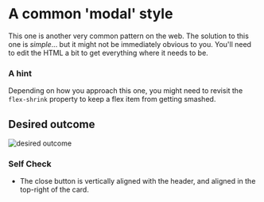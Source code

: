 # A common 'modal' style
This one is another very common pattern on the web. The solution to this one is _simple_... but it might not be immediately obvious to you. You'll need to edit the HTML a bit to get everything where it needs to be.

### A hint
Depending on how you approach this one, you might need to revisit the `flex-shrink` property to keep a flex item from getting smashed.

## Desired outcome

![desired outcome](./desired-outcome.png)

### Self Check

<!-- - The blue icon is aligned to the left.   -->
<!-- - There is equal space on either side of the icon (the gaps between the icon and the edge of the card, and the icon and the text, are the same). -->
<!-- - There is padding around the edge of the modal. -->
<!-- - The header, text, and buttons are aligned with each other. -->
<!-- - The header is bold and a slightly larger text-size than the text. -->
- The close button is vertically aligned with the header, and aligned in the top-right of the card.
